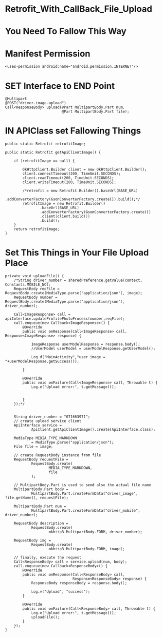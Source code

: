 # Retrofit_With_CallBack_File_Upload

# You Need To Fallow This Way

# Manifest Permission

    <uses-permission android:name="android.permission.INTERNET"/>
    
# SET Interface to END Point

    @Multipart
    @POST("driver-image-upload")
    Call<ResponseBody> upload(@Part MultipartBody.Part num,
                              @Part MultipartBody.Part file);
                              
 # IN APIClass set Fallowing Things
 
    public static Retrofit retrofitImage;
    
    public static Retrofit getApiClientImage() {

        if (retrofitImage == null) {

            OkHttpClient.Builder client = new OkHttpClient.Builder();
            client.connectTimeout(200, TimeUnit.SECONDS);
            client.readTimeout(200, TimeUnit.SECONDS);
            client.writeTimeout(200, TimeUnit.SECONDS);

            /*retrofit = new Retrofit.Builder().baseUrl(BASE_URL)
                    .addConverterFactory(GsonConverterFactory.create()).build();*/
            retrofitImage = new Retrofit.Builder()
                    .baseUrl(BASE_URL)
                    .addConverterFactory(GsonConverterFactory.create())
                    .client(client.build())
                    .build();
        }
        return retrofitImage;
    }
    
 # Set This Things in Your File Upload Place
 
    private void uploadFile() {
        /*String driver_number = sharedPreference.getValue(context, Constants.MOBILE_NO);
        RequestBody reqFile = RequestBody.create(MediaType.parse("application/json"), image);
        RequestBody number = RequestBody.create(MediaType.parse("application/json"), driver_number);

        Call<ImageResponse> call = apiInterface.updateProfilePhotoProcess(number,reqFile);
        call.enqueue(new Callback<ImageResponse>() {
            @Override
            public void onResponse(Call<ImageResponse> call, Response<ImageResponse> response) {

                ImageResponse userModelResponse = response.body();
                //UserModel userModel = userModelResponse.getUserModel();

                Log.d("MainActivity","user image = "+userModelResponse.getSuccess());

            }

            @Override
            public void onFailure(Call<ImageResponse> call, Throwable t) {
                Log.e("Upload error:", t.getMessage());


            }
        });*/


        String driver_number = "071663971";
        // create upload service client
        ApiInterface service =
                ApiClient.getApiClientImage().create(ApiInterface.class);

        MediaType MEDIA_TYPE_MARKDOWN
                = MediaType.parse("application/json");
        File file = image;

        // create RequestBody instance from file
        RequestBody requestFile =
                RequestBody.create(
                        MEDIA_TYPE_MARKDOWN,
                        file
                );

        // MultipartBody.Part is used to send also the actual file name
        MultipartBody.Part body =
                MultipartBody.Part.createFormData("driver_image", file.getName(), requestFile);

        MultipartBody.Part num =
                MultipartBody.Part.createFormData("driver_mobile", driver_number);

        RequestBody description =
                RequestBody.create(
                        okhttp3.MultipartBody.FORM, driver_number);

        RequestBody img =
                RequestBody.create(
                        okhttp3.MultipartBody.FORM, image);

        // finally, execute the request
        Call<ResponseBody> call = service.upload(num, body);
        call.enqueue(new Callback<ResponseBody>() {
            @Override
            public void onResponse(Call<ResponseBody> call,
                                   Response<ResponseBody> response) {
                ResponseBody responseBody = response.body();

                Log.v("Upload", "success");
            }

            @Override
            public void onFailure(Call<ResponseBody> call, Throwable t) {
                Log.e("Upload error:", t.getMessage());
                uploadFile();
            }
        });
    }
    
    
